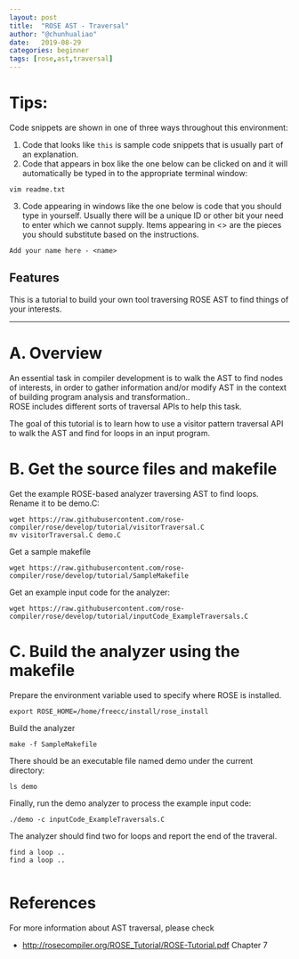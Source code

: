 ```yaml
---
layout: post
title:  "ROSE AST - Traversal"
author: "@chunhualiao"
date:   2019-08-29
categories: beginner
tags: [rose,ast,traversal]
---
```


# Tips:

Code snippets are shown in one of three ways throughout this environment:

1. Code that looks like `this` is sample code snippets that is usually part of an explanation.
2. Code that appears in box like the one below can be clicked on and it will automatically be typed in to the appropriate terminal window:
```.term1
vim readme.txt
```

3. Code appearing in windows like the one below is code that you should type in yourself. Usually there will be a unique ID or other bit your need to enter which we cannot supply. Items appearing in <> are the pieces you should substitute based on the instructions.
```
Add your name here - <name>
```

## Features
This is a tutorial to build your own tool traversing ROSE AST to find things of your interests.

---

# A. Overview
An essential task in compiler development is to walk the AST 
to find nodes of interests, in order to gather information and/or modify
AST in the context of building program analysis and transformation..  
ROSE includes different
sorts of traversal APIs to help this task.

The goal of this tutorial is to learn how to use a visitor pattern traversal API to walk the AST and find for loops in an input program. 

# B. Get the source files and makefile

Get the example ROSE-based analyzer traversing AST to find loops. Rename it to be demo.C:
```.term1
wget https://raw.githubusercontent.com/rose-compiler/rose/develop/tutorial/visitorTraversal.C
mv visitorTraversal.C demo.C
```

Get a sample makefile
```.term1
wget https://raw.githubusercontent.com/rose-compiler/rose/develop/tutorial/SampleMakefile
```

Get an example input code for the analyzer:
```.term1
wget https://raw.githubusercontent.com/rose-compiler/rose/develop/tutorial/inputCode_ExampleTraversals.C
```

# C. Build the analyzer using the makefile

Prepare the environment variable used to specify where ROSE is installed.
```.term1
export ROSE_HOME=/home/freecc/install/rose_install
```

Build the analyzer
```.term1
make -f SampleMakefile
```
There should be an executable file named demo under the current directory:
```.term1
ls demo
```

Finally, run the demo analyzer to process the example input code:

```.term1
./demo -c inputCode_ExampleTraversals.C
```
The analyzer should find two for loops and report the end of the traveral.

```
find a loop ..
find a loop ..


```

# References

For more information about AST traversal, please check
* http://rosecompiler.org/ROSE_Tutorial/ROSE-Tutorial.pdf Chapter 7
